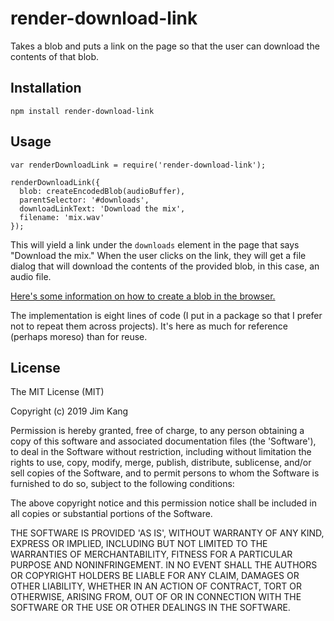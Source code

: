 render-download-link
==================

Takes a blob and puts a link on the page so that the user can download the contents of that blob.

Installation
------------

    npm install render-download-link

Usage
-----

    var renderDownloadLink = require('render-download-link');

    renderDownloadLink({
      blob: createEncodedBlob(audioBuffer),
      parentSelector: '#downloads',
      downloadLinkText: 'Download the mix',
      filename: 'mix.wav'
    });

This will yield a link under the `downloads` element in the page that says "Download the mix." When the user clicks on the link, they will get a file dialog that will download the contents of the provided blob, in this case, an audio file.

[Here's some information on how to create a blob in the browser.](https://developer.mozilla.org/en-US/docs/Web/API/Blob#Examples)

The implementation is eight lines of code (I put in a package so that I prefer not to repeat them across projects). It's here as much for reference (perhaps moreso) than for reuse. 

License
-------

The MIT License (MIT)

Copyright (c) 2019 Jim Kang

Permission is hereby granted, free of charge, to any person obtaining a copy
of this software and associated documentation files (the 'Software'), to deal
in the Software without restriction, including without limitation the rights
to use, copy, modify, merge, publish, distribute, sublicense, and/or sell
copies of the Software, and to permit persons to whom the Software is
furnished to do so, subject to the following conditions:

The above copyright notice and this permission notice shall be included in
all copies or substantial portions of the Software.

THE SOFTWARE IS PROVIDED 'AS IS', WITHOUT WARRANTY OF ANY KIND, EXPRESS OR
IMPLIED, INCLUDING BUT NOT LIMITED TO THE WARRANTIES OF MERCHANTABILITY,
FITNESS FOR A PARTICULAR PURPOSE AND NONINFRINGEMENT. IN NO EVENT SHALL THE
AUTHORS OR COPYRIGHT HOLDERS BE LIABLE FOR ANY CLAIM, DAMAGES OR OTHER
LIABILITY, WHETHER IN AN ACTION OF CONTRACT, TORT OR OTHERWISE, ARISING FROM,
OUT OF OR IN CONNECTION WITH THE SOFTWARE OR THE USE OR OTHER DEALINGS IN
THE SOFTWARE.
